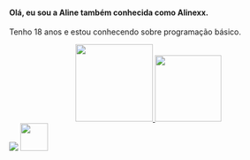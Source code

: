 #### Olá, eu sou a Aline também conhecida como Alinexx.

 Tenho 18 anos e estou conhecendo sobre programação básico.

<div align="center">
  <a href="https://github.com/rafaballerini">
  <img height="140em" src="https://github-readme-stats.vercel.app/api?username=AlineRDG&show_icons=true&theme=dark&include_all_commits=true&count_private=true"/>
  <img height="120em" src="https://github-readme-stats.vercel.app/api/top-langs/?username=AlineRDG&layout=compact&langs_count=7&theme=dark"/>
</div>
  
  <div>
   <a href="https://discord.gg/W7NJ8Eq784" target="_blank"><img src="https://img.shields.io/badge/Discord-7289DA?style=for-the-badge&logo=discord&logoColor=white" target="_blank"></a> 
   <a href="https://codepen.io/alinerdg" target="_blank"><img height="50px" src="https://cdn.icon-icons.com/icons2/2699/PNG/512/codepen_tile_logo_icon_170346.png">
  </div>
